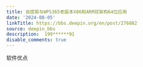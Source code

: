 ```yaml
---
title: 自提取与WPS365老版本X86和ARM双架构64位应用
date: '2024-08-05'
linkTitle: https://bbs.deepin.org/en/post/276082
source: deepin_bbs
description:  199******91 
disable_comments: true
---
```

软件优点
